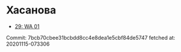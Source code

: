 # Хасанова
- [29: WA 01](29.md)

Commit: 7bcb70cbee31bcbdd8cc4e8dea1e5cbf84de5747
 fetched at: 20201115-073306
